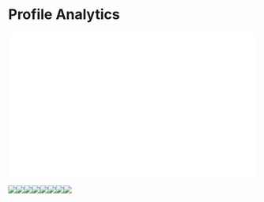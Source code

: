 # Profile Analytics

![](https://raw.githubusercontent.com/michaelmoreno/github-stats/master/generated/languages.svg#gh-light-mode-only)

<!--
**michaelmoreno/michaelmoreno** is a ✨ _special_ ✨ repository because its `README.md` (this file) appears on your GitHub profile.

Here are some ideas to get you started:

- 🔭 I’m currently working on ...
- 🌱 I’m currently learning ...
- 👯 I’m looking to collaborate on ...
- 🤔 I’m looking for help with ...
- 💬 Ask me about ...
- 📫 How to reach me: ...
- ⚡ Fun fact: ...
-->

<img align="left" src="https://img.shields.io/badge/Arch_Linux-1793D1?style=for-the-badge&logo=arch-linux&logoColor=white">
<img align="left" src="https://img.shields.io/badge/React-20232A?style=for-the-badge&logo=react&logoColor=61DAFB">
<img align="left" src="https://img.shields.io/badge/Node.js-339933?style=for-the-badge&logo=nodedotjs&logoColor=white`">
<img align="left" src="https://img.shields.io/badge/Express.js-000000?style=for-the-badge&logo=express&logoColor=white">
<img align="left" src="https://img.shields.io/badge/ThreeJs-black?style=for-the-badge&logo=three.js&logoColor=white">	 
<img align="left" src="https://img.shields.io/badge/Unity-100000?style=for-the-badge&logo=unity&logoColor=white">
<img align="left" src="https://img.shields.io/badge/Webpack-8DD6F9?style=for-the-badge&logo=Webpack&logoColor=white">
<img align="left" src="https://img.shields.io/badge/conda-342B029.svg?&style=for-the-badge&logo=anaconda&logoColor=white">
